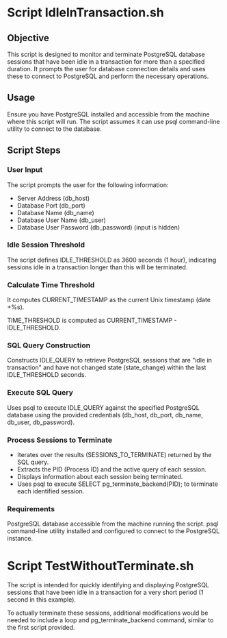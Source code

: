 # Script IdleInTransaction.sh

## Objective
This script is designed to monitor and terminate PostgreSQL database sessions that have been idle in a transaction for more than a specified duration. It prompts the user for database connection details and uses these to connect to PostgreSQL and perform the necessary operations.

## Usage
Ensure you have PostgreSQL installed and accessible from the machine where this script will run. The script assumes it can use psql command-line utility to connect to the database.

## Script Steps

### User Input

The script prompts the user for the following information:
- Server Address (db_host)
- Database Port (db_port)
- Database Name (db_name)
- Database User Name (db_user)
- Database User Password (db_password) (input is hidden)


### Idle Session Threshold

The script defines IDLE_THRESHOLD as 3600 seconds (1 hour), indicating sessions idle in a transaction longer than this will be terminated.

### Calculate Time Threshold

It computes CURRENT_TIMESTAMP as the current Unix timestamp (date +%s).

TIME_THRESHOLD is computed as CURRENT_TIMESTAMP - IDLE_THRESHOLD.


### SQL Query Construction

Constructs IDLE_QUERY to retrieve PostgreSQL sessions that are "idle in transaction" and have not changed state (state_change) within the last IDLE_THRESHOLD seconds.

### Execute SQL Query

Uses psql to execute IDLE_QUERY against the specified PostgreSQL database using the provided credentials (db_host, db_port, db_name, db_user, db_password).

### Process Sessions to Terminate

- Iterates over the results (SESSIONS_TO_TERMINATE) returned by the SQL query.
- Extracts the PID (Process ID) and the active query of each session.
- Displays information about each session being terminated.
- Uses psql to execute SELECT pg_terminate_backend(PID); to terminate each identified session.

### Requirements

PostgreSQL database accessible from the machine running the script.
psql command-line utility installed and configured to connect to the PostgreSQL instance.

# Script TestWithoutTerminate.sh


The script is intended for quickly identifying and displaying PostgreSQL sessions that have been idle in a transaction for a very short period (1 second in this example).

To actually terminate these sessions, additional modifications would be needed to include a loop and pg_terminate_backend command, similar to the first script provided.